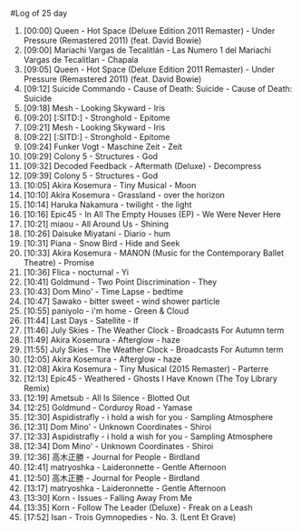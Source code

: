 #Log of 25 day

1. [00:00] Queen - Hot Space (Deluxe Edition 2011 Remaster) - Under Pressure (Remastered 2011) (feat. David Bowie)
1. [09:00] Mariachi Vargas de Tecalitlán - Las Numero 1 del Mariachi Vargas de Tecalitlan - Chapala
1. [09:05] Queen - Hot Space (Deluxe Edition 2011 Remaster) - Under Pressure (Remastered 2011) (feat. David Bowie)
1. [09:12] Suicide Commando - Cause of Death: Suicide - Cause of Death: Suicide
1. [09:18] Mesh - Looking Skyward - Iris
1. [09:20] [:SITD:] - Stronghold - Epitome
1. [09:21] Mesh - Looking Skyward - Iris
1. [09:22] [:SITD:] - Stronghold - Epitome
1. [09:24] Funker Vogt - Maschine Zeit - Zeit
1. [09:29] Colony 5 - Structures - God
1. [09:32] Decoded Feedback - Aftermath (Deluxe) - Decompress
1. [09:39] Colony 5 - Structures - God
1. [10:05] Akira Kosemura - Tiny Musical - Moon
1. [10:10] Akira Kosemura - Grassland - over the horizon
1. [10:14] Haruka Nakamura - twilight - the light
1. [10:16] Epic45 - In All The Empty Houses (EP) - We Were Never Here
1. [10:21] miaou - All Around Us - Shining
1. [10:26] Daisuke Miyatani - Diario - hum
1. [10:31] Piana - Snow Bird - Hide and Seek
1. [10:33] Akira Kosemura - MANON (Music for the Contemporary Ballet Theatre) - Promise
1. [10:36] Flica - nocturnal - Yi
1. [10:41] Goldmund - Two Point Discrimination - They
1. [10:43] Dom Mino' - Time Lapse - bedtime
1. [10:47] Sawako - bitter sweet - wind shower particle
1. [10:55] paniyolo - i'm home - Green & Cloud
1. [11:44] Last Days - Satellite - If
1. [11:46] July Skies - The Weather Clock - Broadcasts For Autumn term
1. [11:49] Akira Kosemura - Afterglow - haze
1. [11:55] July Skies - The Weather Clock - Broadcasts For Autumn term
1. [12:05] Akira Kosemura - Afterglow - haze
1. [12:08] Akira Kosemura - Tiny Musical (2015 Remaster) - Parterre
1. [12:13] Epic45 - Weathered - Ghosts I Have Known (The Toy Library Remix)
1. [12:19] Ametsub - All Is Silence - Blotted Out
1. [12:25] Goldmund - Corduroy Road - Yamase
1. [12:30] Aspidistrafly - i hold a wish for you - Sampling Atmosphere
1. [12:31] Dom Mino' - Unknown Coordinates - Shiroi
1. [12:33] Aspidistrafly - i hold a wish for you - Sampling Atmosphere
1. [12:34] Dom Mino' - Unknown Coordinates - Shiroi
1. [12:36] 高木正勝 - Journal for People - Birdland
1. [12:41] matryoshka - Laideronnette - Gentle Afternoon
1. [12:50] 高木正勝 - Journal for People - Birdland
1. [13:17] matryoshka - Laideronnette - Gentle Afternoon
1. [13:30] Korn - Issues - Falling Away From Me
1. [13:35] Korn - Follow The Leader (Deluxe) - Freak on a Leash
1. [17:52] Isan - Trois Gymnopedies - No. 3. (Lent Et Grave)

